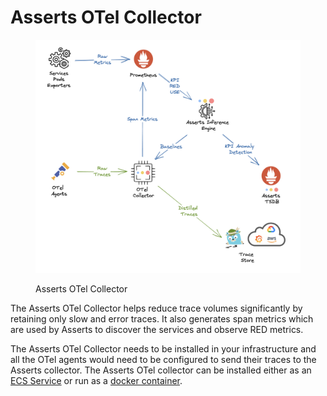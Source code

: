 # Asserts OTel Collector

<figure><img src="../../../../.gitbook/assets/image (4) (1).png" alt=""><figcaption><p>Asserts OTel Collector</p></figcaption></figure>

The Asserts OTel Collector helps reduce trace volumes significantly by retaining only slow and error traces. It also generates span metrics which are used by Asserts to discover the services and observe RED metrics.&#x20;

The Asserts OTel Collector needs to be installed in your infrastructure and all the OTel agents would need to be configured to send their traces to the Asserts collector. The Asserts OTel collector can be installed either as an [ECS Service](aws-ecs.md) or run as a [docker container](docker.md).

